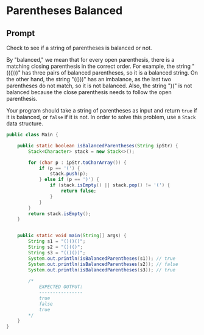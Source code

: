 # Parentheses Balanced

## Prompt

Check to see if a string of parentheses is balanced or not.

By "balanced," we mean that for every open parenthesis, there is a matching closing parenthesis in the correct order.
For example, the string "((()))" has three pairs of balanced parentheses, so it is a balanced string. On the other hand,
the string "(()))" has an imbalance, as the last two parentheses do not match, so it is not balanced. Also, the
string ")(" is not balanced because the close parenthesis needs to follow the open parenthesis.

Your program should take a string of parentheses as input and return `true` if it is balanced, or `false` if it is not. In
order to solve this problem, use a `Stack` data structure.

```java
public class Main {

    public static boolean isBalancedParentheses(String ipStr) {
        Stack<Character> stack = new Stack<>();

        for (char p : ipStr.toCharArray()) {
            if (p == '(') {
                stack.push(p);
            } else if (p == ')') {
                if (stack.isEmpty() || stack.pop() != '(') {
                    return false;
                }
            }
        }
        return stack.isEmpty();
    }


    public static void main(String[] args) {
        String s1 = "()()()";
        String s2 = "()(()";
        String s3 = "(()())";
        System.out.println(isBalancedParentheses(s1)); // true
        System.out.println(isBalancedParentheses(s2)); // false
        System.out.println(isBalancedParentheses(s3)); // true
        
        /*
            EXPECTED OUTPUT:
            ----------------
            true
            false
            true
        */
    }
}
```